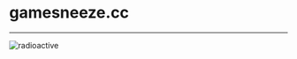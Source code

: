 # gamesneeze.cc
----------------
![radioactive](https://user-images.githubusercontent.com/125193952/218311606-616c61a9-31c4-4615-9ff8-f55e7eae918b.png)
